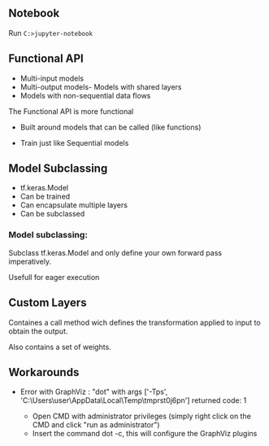 
## Notebook

Run `C:>jupyter-notebook`

## Functional API

- Multi-input models
- Multi-output models- Models with shared layers
- Models with non-sequential data flows

The Functional API is more functional

- Built around models that can be called (like functions)

- Train just like Sequential models

## Model Subclassing

- tf.keras.Model
- Can be trained
- Can encapsulate multiple layers
- Can be subclassed

### Model subclassing:
Subclass tf.keras.Model and only define your own forward pass imperatively.

Usefull for eager execution

## Custom Layers

Containes a call method wich defines the transformation applied to input to obtain the output.

Also contains a set of weights.

## Workarounds

- Error with GraphViz : "dot" with args ['-Tps', 'C:\Users\user\AppData\Local\Temp\tmprst0j6pn'] returned code: 1
	
	- Open CMD with administrator privileges (simply right click on the CMD and click "run as administrator")
    - Insert the command dot -c, this will configure the GraphViz plugins